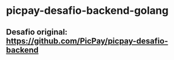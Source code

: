 # picpay-desafio-backend-golang #

## Desafio original: https://github.com/PicPay/picpay-desafio-backend ##
